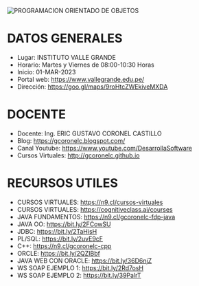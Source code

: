 ![PROGRAMACION ORIENTADO DE OBJETOS](https://github.com/vallegrande/POO_222/blob/main/img/JavaOO.png)

# DATOS GENERALES

- Lugar: INSTITUTO VALLE GRANDE
- Horario: Martes y Viernes de 08:00-10:30 Horas
- Inicio: 01-MAR-2023
- Portal web: https://www.vallegrande.edu.pe/
- Dirección: https://goo.gl/maps/9roHtcZWEkiveMXDA

# DOCENTE

- Docente: Ing. ERIC GUSTAVO CORONEL CASTILLO
- Blog: https://gcoronelc.blogspot.com/
- Canal Youtube: https://www.youtube.com/DesarrollaSoftware
- Cursos Virtuales: http://gcoronelc.github.io


# RECURSOS UTILES

- CURSOS VIRTUALES: https://n9.cl/cursos-virtuales
- CURSOS VIRTUALES: https://cognitiveclass.ai/courses
- JAVA FUNDAMENTOS: https://n9.cl/gcoronelc-fdp-java
- JAVA OO: https://bit.ly/2FCowSU
- JDBC: https://bit.ly/2TaHisH
- PL/SQL: https://bit.ly/2uvE9cF
- C++: https://n9.cl/gcoronelc-cpp
- ORCLE: https://bit.ly/2QZIBbf
- JAVA WEB CON ORACLE: https://bit.ly/36D6njZ
- WS SOAP EJEMPLO 1: https://bit.ly/2Rd7osH
- WS SOAP EJEMPLO 2: https://bit.ly/39PalrT




